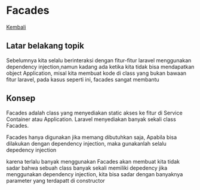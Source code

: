 # Facades

[Kembali](readme.md)

## Latar belakang topik

 Sebelumnya kita selalu berinteraksi dengan fitur-fitur laravel menggunakan dependency injection,namun kadang ada ketika kita tidak bisa mendapatkan object Application, misal kita membuat kode di class yang bukan bawaan fitur laravel, pada kasus seperti ini, facades sangat membantu 
 
 ## Konsep 

 Facades adalah class yang menyediakan static akses ke fitur di Service Container atau Application. Laravel menyediakan banyak sekali class Facades.

 Facades hanya digunakan jika memang dibutuhkan saja, Apabila bisa dilakukan dengan dependency injection, maka gunakanlah selalu depedency injection 
 
 karena terlalu banyak menggunakan Facades akan membuat kita tidak sadar bahwa sebuah class banyak sekali memiliki depedency jika menggunakan dependency injection, kita bisa sadar dengan banyaknya parameter yang terdapatt di constructor


 